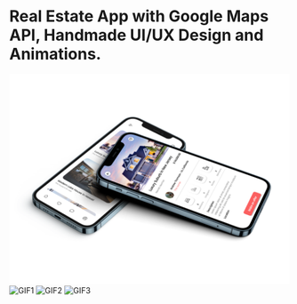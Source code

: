# Real Estate App with Google Maps API, Handmade UI/UX Design and Animations.

![MOCKUP](realestatemockup.png)
![GIF1](splash_screen.gif)
![GIF2](google_maps.gif)
![GIF3](animated_drawer.gif)
